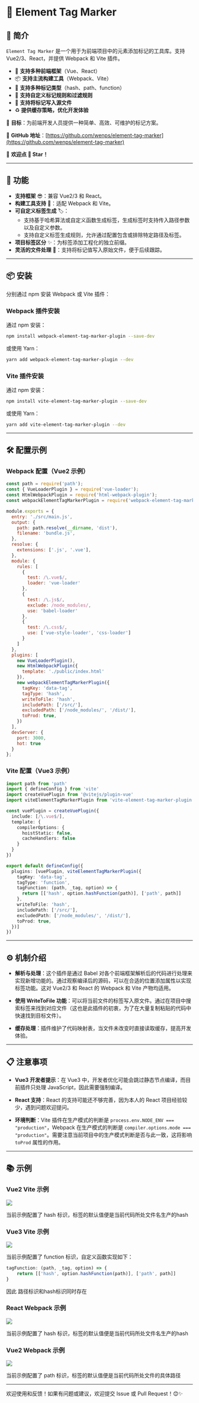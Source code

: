 
# 🌟 Element Tag Marker

## 📖 简介

`Element Tag Marker` 是一个用于为前端项目中的元素添加标记的工具库。支持 Vue2/3、React，并提供 Webpack 和 Vite 插件。

- 🚀 **支持多种前端框架**（Vue、React）
- 📦 **支持主流构建工具**（Webpack、Vite）
- 🎨 **支持多种标记类型**（hash、path、function）
- 🔧 **支持自定义标记规则和过滤规则**
- 📝 **支持将标记写入源文件**
- ♻️ **提供缓存策略，优化开发体验**

🎯 **目标**：为前端开发人员提供一种简单、高效、可维护的标记方案。

🔗 **GitHub 地址**：[https://github.com/wenps/element-tag-marker](https://github.com/wenps/element-tag-marker)

🚀 **欢迎点 🌟 Star！**

---

## 🌟 功能

- **支持框架** 😎：兼容 Vue2/3 和 React。
- **构建工具支持** 🔧：适配 Webpack 和 Vite。
- **可自定义标签生成** 🏷️：
  - 支持基于哈希算法或自定义函数生成标签，生成标签时支持传入路径参数以及自定义参数。
  - 支持自定义标签生成规则，允许通过配置包含或排除特定路径及标签。
- **项目标签区分** ✨：为标签添加工程化的独立前缀。
- **灵活的文件处理** 📂：支持将标记值写入原始文件，便于后续跟踪。

---

## 📦 安装

分别通过 npm 安装 Webpack 或 Vite 插件：

### Webpack 插件安装

通过 npm 安装：

```bash
npm install webpack-element-tag-marker-plugin --save-dev
```

或使用 Yarn：

```bash
yarn add webpack-element-tag-marker-plugin --dev
```

### Vite 插件安装

通过 npm 安装：

```bash
npm install vite-element-tag-marker-plugin --save-dev
```

或使用 Yarn：

```bash
yarn add vite-element-tag-marker-plugin --dev
```

---

## 🛠️ 配置示例

### Webpack 配置（Vue2 示例）

```javascript
const path = require('path');
const { VueLoaderPlugin } = require('vue-loader');
const HtmlWebpackPlugin = require('html-webpack-plugin');
const webpackElementTagMarkerPlugin = require('webpack-element-tag-marker-plugin');

module.exports = {
  entry: './src/main.js',
  output: {
    path: path.resolve(__dirname, 'dist'),
    filename: 'bundle.js',
  },
  resolve: {
    extensions: ['.js', '.vue'],
  },
  module: {
    rules: [
      {
        test: /\.vue$/,
        loader: 'vue-loader'
      },
      {
        test: /\.js$/,
        exclude: /node_modules/,
        use: 'babel-loader'
      },
      {
        test: /\.css$/,
        use: ['vue-style-loader', 'css-loader']
      }
    ]
  },
  plugins: [
    new VueLoaderPlugin(),
    new HtmlWebpackPlugin({
      template: './public/index.html'
    }),
    new webpackElementTagMarkerPlugin({
      tagKey: 'data-tag',
      tagType: 'hash',
      writeToFile: 'hash',
      includePath: ['/src/'],
      excludedPath: ['/node_modules/', '/dist/'],
      toProd: true,
    })
  ],
  devServer: {
    port: 3000,
    hot: true
  }
};
```

### Vite 配置（Vue3 示例）

```typescript
import path from 'path'
import { defineConfig } from 'vite'
import createVuePlugin from '@vitejs/plugin-vue'
import viteElementTagMarkerPlugin from 'vite-element-tag-marker-plugin'

const vuePlugin = createVuePlugin({
  include: [/\.vue$/],
  template: {
    compilerOptions: {
      hoistStatic: false,
      cacheHandlers: false
    }
  }
})

export default defineConfig({
  plugins: [vuePlugin, viteElementTagMarkerPlugin({
    tagKey: 'data-tag',
    tagType: 'function',
    tagFunction: (path, _tag, option) => {
      return [['hash', option.hashFunction(path)], ['path', path]]
    },
    writeToFile: 'hash',
    includePath: ['/src/'],
    excludedPath: ['/node_modules/', '/dist/'],
    toProd: true,
  })]
})
```

---

## ⚙️ 机制介绍

- **解析与处理**：这个插件是通过 Babel 对各个前端框架解析后的代码进行处理来实现新增功能的。通过观察编译后的源码，可以在合适的位置添加属性以实现标签功能。这对 Vue2/3 和 React 的 Webpack 和 Vite 产物均适用。
  
- **使用 WriteToFile 功能**：可以将当前文件的标签写入原文件。通过在项目中搜索标签来找到对应文件（这也是此插件的初衷，为了在大量复制粘贴的代码中快速找到目标文件）。

- **缓存处理**：插件维护了代码映射表，当文件未改变时直接读取缓存，提高开发体验。

---

## 📋 注意事项

- **Vue3 开发者提示**：在 Vue3 中，开发者优化可能会跳过静态节点编译，而目前插件只处理 JavaScript，因此需要强制编译。
  
- **React 支持**：React 的支持可能还不够完善，因为本人的 React 项目经验较少，遇到问题欢迎提问。

- **环境判断**：Vite 插件在生产模式的判断是 `process.env.NODE_ENV === "production"`，Webpack 在生产模式的判断是 `compiler.options.mode === "production"`。需要注意当前项目中的生产模式判断是否与此一致，这将影响 `toProd` 属性的作用。

---

## 📚 示例
 
### **Vue2 Vite 示例**

  ![](./exampleIMG/vue2Vite.gif)

  当前示例配置了 hash 标识，标签的默认值便是当前代码所处文件名生产的hash

### **Vue3 Vite 示例**

  ![](./exampleIMG/vue3Vite.gif)

  当前示例配置了 function 标识，自定义函数实现如下：
  ```javascript
  tagFunction: (path, _tag, option) => {
      return [['hash', option.hashFunction(path)], ['path', path]]
  }
  ```
  因此 路径标识和hash标识同时存在

### **React Webpack 示例**

  ![](./exampleIMG/reactWebpack.gif)

  当前示例配置了 hash 标识，标签的默认值便是当前代码所处文件名生产的hash

### **Vue2 Webpack 示例**

  ![](./exampleIMG/vue2Webpack.gif)

  当前示例配置了 path 标识，标签的默认值便是当前代码所处文件的具体路径

---

欢迎使用和反馈！如果有问题或建议，欢迎提交 Issue 或 Pull Request！😊✨